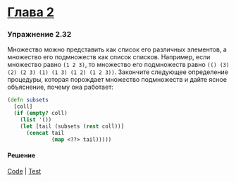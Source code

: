 # [Глава 2](../index.md#Глава-2-Построение-абстракций-с-помощью-данных)

### Упражнение 2.32
Множество можно представить как список его различных элементов, а множество его подмножеств как список списков. Например, если множество равно `(1 2 3)`, то множество его подмножеств равно `(() (3) (2) (2 3) (1) (1 3) (1 2) (1 2 3))`. Закончите следующее определение процедуры, которая порождает множество подмножеств и дайте ясное объяснение, почему она работает:

```clojure
(defn subsets
  [coll]
  (if (empty? coll)
    (list '())
    (let [tail (subsets (rest coll))]
      (concat tail
              (map <??> tail)))))
```

#### Решение
[Code](../../src/sicp/chapter02/2_32.clj) | [Test](../../test/sicp/chapter02/2_32_test.clj)
